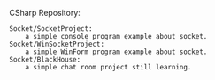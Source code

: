 CSharp Repository:

	Socket/SocketProject: 
		a simple console program example about socket. 
	Socket/WinSocketProject: 
		a simple WinForm program example about socket. 
	Socket/BlackHouse: 
		a simple chat room project still learning.
